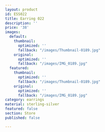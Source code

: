 ```yaml
---
layout: product
id: ESS022
title: Earring 022
description: ''
price: '38'
images:
  default:
    thumbnail:
      optimized: ''
      fallback: "/images/Thumbnail-0189.jpg"
    original:
      optimized: ''
      fallback: "/images/IMG_0189.jpg"
  featured:
    thumbnail:
      optimized: ''
      fallback: "/images/Thumbnail-0189.jpg"
    original:
      optimized: ''
      fallback: "/images/IMG_0189.jpg"
category: earrings
material: sterling-silver
featured: false
section: Store
published: false

---
```

